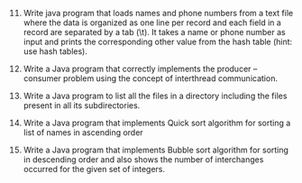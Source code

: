 11) Write java program that loads names and phone numbers from a text file where the data is organized as one line per record and each field in a record are separated by a tab (\t). It takes a name or phone number as input and prints the corresponding other value from the hash table (hint: use hash tables).

12) Write a Java program that correctly implements the producer – consumer problem using the concept of interthread communication.

13) Write a Java program to list all the files in a directory including the files present in all its subdirectories.

14) Write a Java program that implements Quick sort algorithm for sorting a list of names in ascending order

15) Write a Java program that implements Bubble sort algorithm for sorting in descending order and also shows the number of interchanges occurred for the given set of integers.

